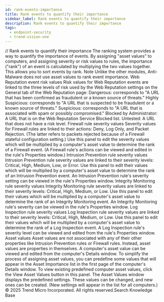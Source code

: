 ```yaml
---
id: rank-events-importance
title: Rank events to quantify their importance
sidebar_label: Rank events to quantify their importance
description: Rank events to quantify their importance
tags:
  - endpoint-security
  - trend-vision-one
---
```


/*<![CDATA[*/ $('#title').html($('meta[name=map-description]').attr('content')); /*]]>*/ Rank events to quantify their importance The ranking system provides a way to quantify the importance of events. By assigning "asset values" to computers, and assigning severity or risk values to rules, the importance ("rank") of an event is calculated by multiplying the two values together. This allows you to sort events by rank. Note Unlike the other modules, Anti-Malware does not use asset values to rank event importance. Web Reputation event risk values Risk values for Web Reputation events are linked to the three levels of risk used by the Web Reputation settings on the General tab of the Web Reputation page: Dangerous: corresponds to "A URL that has been confirmed as fraudulent or a known source of threats." Highly Suspicious: corresponds to "A URL that is suspected to be fraudulent or a known source of threats." Suspicious: corresponds to "A URL that is associated with spam or possibly compromised." Blocked by Administrator: A URL that is on the Web Reputation Service Blocked list. Untested: A URL that does not have a risk level. Firewall rule severity values Severity values for Firewall rules are linked to their actions: Deny, Log Only, and Packet Rejection. (The latter refers to packets rejected because of a Firewall stateful configuration setting.) Use this panel to edit the severity values which will be multiplied by a computer's asset value to determine the rank of a Firewall event. (A Firewall rule's actions can be viewed and edited in the rule's Properties window.) Intrusion Prevention rule severity values Intrusion Prevention rule severity values are linked to their severity levels: Critical, High, Medium, Low, or Error. Use this panel to edit their values which will be multiplied by a computer's asset value to determine the rank of an Intrusion Prevention event. An Intrusion Prevention rule's severity setting can be viewed in the rule's Properties window. Integrity Monitoring rule severity values Integrity Monitoring rule severity values are linked to their severity levels: Critical, High, Medium, or Low. Use this panel to edit their values which will be multiplied by a computer's asset value to determine the rank of an Integrity Monitoring event. An Integrity Monitoring rule's severity can be viewed in the rule's Properties window. Log Inspection rule severity values Log Inspection rule severity values are linked to their severity levels: Critical, High, Medium, or Low. Use this panel to edit their values which will be multiplied by a computer's asset value to determine the rank of a Log Inspection event. A Log Inspection rule's severity level can be viewed and edited from the rule's Properties window. Asset values Asset values are not associated with any of their other properties like Intrusion Prevention rules or Firewall rules. Instead, asset values are properties in themselves. A computer's asset value can be viewed and edited from the computer's Details window. To simplify the process of assigning asset values, you can predefine some values that will appear in the Asset Importance list in the first page of the computer's Details window. To view existing predefined computer asset values, click the View Asset Values button in this panel. The Asset Values window displays the predefined settings. These values can be changed, and new ones can be created. (New settings will appear in the list for all computers.) © 2025 Trend Micro Incorporated. All rights reserved.Search Knowledge Base